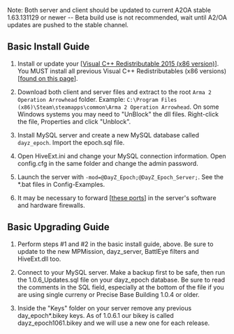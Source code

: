 Note: Both server and client should be updated to current A2OA stable 1.63.131129 or newer -- Beta build use is not recommended, wait until A2/OA updates are pushed to the stable channel.

## Basic Install Guide

1. Install or update your [[Visual C++ Redistributable 2015 (x86 version)](https://www.microsoft.com/en-us/download/details.aspx?id=48145)]. You MUST install all previous Visual C++ Redistributables (x86 versions) [[found on this page](https://support.microsoft.com/en-us/kb/2977003)].

2. Download both client and server files and extract to the root `Arma 2 Operation Arrowhead` folder. Example: `C:\Program Files (x86)\Steam\steamapps\common\Arma 2 Operation Arrowhead`. On some Windows systems you may need to "UnBlock" the dll files. Right-click the file, Properties and click "Unblock".

3. Install MySQL server and create a new MySQL database called `dayz_epoch`. Import the epoch.sql file.

4. Open HiveExt.ini and change your MySQL connection information. Open config.cfg in the same folder and change the admin password.

5. Launch the server with `-mod=@DayZ_Epoch;@DayZ_Epoch_Server;`. See the *.bat files in Config-Examples.

6. It may be necessary to forward [[these ports](https://community.bistudio.com/wiki/Arma_3_Dedicated_Server#Port_Forwarding)] in the server's software and hardware firewalls.

## Basic Upgrading Guide

1. Perform steps #1 and #2 in the basic install guide, above. Be sure to update to the new MPMission, dayz_server, BattlEye filters and HiveExt.dll too.

2. Connect to your MySQL server. Make a backup first to be safe, then run the 1.0.6_Updates.sql file on your dayz_epoch database. Be sure to read the comments in the SQL field, especially at the bottom of the file if you are using single curreny or Precise Base Building 1.0.4 or older.

3. Inside the "Keys" folder on your server remove any previous day_epoch*.bikey keys. As of 1.0.6.1 our bikey is called dayz_epoch1061.bikey and we will use a new one for each release.
